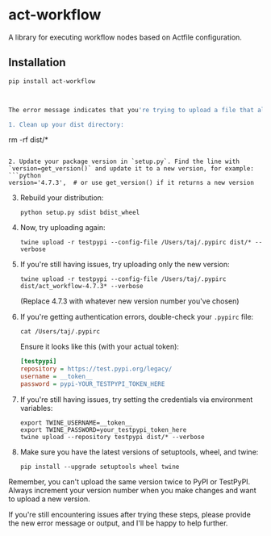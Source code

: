 # act-workflow

A library for executing workflow nodes based on Actfile configuration.

## Installation

```bash
pip install act-workflow



The error message indicates that you're trying to upload a file that already exists on TestPyPI. This is happening because you've already uploaded version 4.7.1 of your package. Let's fix this and upload the new version:

1. Clean up your dist directory:
   ```
   rm -rf dist/*
   ```

2. Update your package version in `setup.py`. Find the line with `version=get_version()` and update it to a new version, for example:
   ```python
   version='4.7.3',  # or use get_version() if it returns a new version
   ```

3. Rebuild your distribution:
   ```
   python setup.py sdist bdist_wheel
   ```

4. Now, try uploading again:
   ```
   twine upload -r testpypi --config-file /Users/taj/.pypirc dist/* --verbose
   ```

5. If you're still having issues, try uploading only the new version:
   ```
   twine upload -r testpypi --config-file /Users/taj/.pypirc dist/act_workflow-4.7.3* --verbose
   ```
   (Replace 4.7.3 with whatever new version number you've chosen)

6. If you're getting authentication errors, double-check your `.pypirc` file:
   ```
   cat /Users/taj/.pypirc
   ```
   Ensure it looks like this (with your actual token):
   ```ini
   [testpypi]
   repository = https://test.pypi.org/legacy/
   username = __token__
   password = pypi-YOUR_TESTPYPI_TOKEN_HERE
   ```

7. If you're still having issues, try setting the credentials via environment variables:
   ```
   export TWINE_USERNAME=__token__
   export TWINE_PASSWORD=your_testpypi_token_here
   twine upload --repository testpypi dist/* --verbose
   ```

8. Make sure you have the latest versions of setuptools, wheel, and twine:
   ```
   pip install --upgrade setuptools wheel twine
   ```

Remember, you can't upload the same version twice to PyPI or TestPyPI. Always increment your version number when you make changes and want to upload a new version.

If you're still encountering issues after trying these steps, please provide the new error message or output, and I'll be happy to help further.